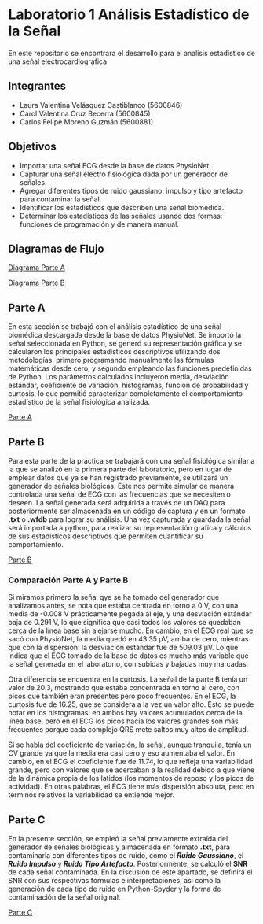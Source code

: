 # **Laboratorio 1 Análisis Estadístico de la Señal** 
En este repositorio se encontrara el desarrollo para el analisis estadistico de una señal electrocardiográfica

## Integrantes
* Laura Valentina Velásquez Castiblanco (5600846)
* Carol Valentina Cruz Becerra (5600845)
* Carlos Felipe Moreno Guzmán (5600881)
  
## Objetivos 
* Importar una señal ECG desde la base de datos PhysioNet.
* Capturar una señal electro fisiológica dada por un generador de señales.
* Agregar diferentes tipos de ruido gaussiano, impulso y tipo artefacto para contaminar la señal.
* Identificar los estadísticos que describen una señal biomédica.
* Determinar los estadísticos de las señales usando dos formas: funciones de programación y de manera manual. 

## Diagramas de Flujo

[Diagrama Parte A](https://github.com/carolcruz5600/Procesamiento-Digital-de-Se-ales-Lab1/blob/main/Imagenes/Esquemas-2.jpg)

[Diagrama Parte B](https://github.com/carolcruz5600/Procesamiento-Digital-de-Se-ales-Lab1/blob/main/Imagenes/Esquemas-3.jpg)

## Parte A
En esta sección se trabajó con el análisis estadístico de una señal biomédica descargada desde la base de datos PhysioNet. Se importó la señal seleccionada en Python, se generó su representación gráfica y se calcularon los principales estadísticos descriptivos utilizando dos metodologías: primero programando manualmente las fórmulas matemáticas desde cero, y segundo empleando las funciones predefinidas de Python. Los parámetros calculados incluyeron media, desviación estándar, coeficiente de variación, histogramas, función de probabilidad y curtosis, lo que permitió caracterizar completamente el comportamiento estadístico de la señal fisiológica analizada.

[Parte A](https://github.com/carolcruz5600/Procesamiento-Digital-de-Se-ales-Lab1/blob/main/Parte%20A/Proceso_A.md)

## Parte B 
Para esta parte de la práctica se trabajará con una señal fisiológica similar a la que se analizó en la primera parte del laboratorio, pero en lugar de emplear datos que ya se han registrado previamente, se utilizará un generador de señales biológicas. Este nos permite simular de manera controlada una señal de ECG con las frecuencias que se necesiten o deseen. La señal generada será adquirida a través de un DAQ para posteriormente ser almacenada en un código de captura y en un formato **.txt** o **.wfdb** para lograr su análisis.
Una vez capturada y guardada la señal será importada a python, para realizar su representación gráfica y cálculos de sus estadísticos descriptivos que permiten cuantificar su comportamiento.

[Parte B](https://github.com/carolcruz5600/Procesamiento-Digital-de-Se-ales-Lab1/blob/b856891c4e1636cee7c5cd806d2ea7544e50250e/Parte%20B/Proceso_B.md)

### Comparación Parte A y Parte B

Si miramos primero la señal qye se ha tomado del generador que analizamos antes, se nota que estaba centrada en torno a 0 V, con una media de -0.008 V prácticamente pegada al eje, y una desviación estándar baja de 0.291 V, lo que significa que casi todos los valores se quedaban cerca de la línea base sin alejarse mucho. En cambio, en el ECG real que se sacó con PhysioNet, la media quedó en 43.35 μV, arriba de cero, mientras que con la dispersión: la desviación estándar fue de 509.03 μV. Lo que indica que el ECG tomado de la base de datos es mucho más variable que la señal generada en el laboratorio, con subidas y bajadas muy marcadas.

Otra diferencia se encuentra en la curtosis. La señal de la parte B tenía un valor de 20.3, mostrando que estaba concentrada en torno al cero, con picos que también eran presentes pero poco frecuentes. En el ECG, la curtosis fue de 16.25, que se considera a la vez un valor alto. Esto se puede notar en los histogramas: en ambos hay valores acumulados cerca de la línea base, pero en el ECG los picos hacia los valores grandes son más frecuentes porque cada complejo QRS mete saltos muy altos de amplitud.

Si se habla del coeficiente de variación, la señal, aunque tranquila, tenía un CV grande ya que la media era casi cero y eso aumentaba el valor. En cambio, en el ECG el coeficiente fue de 11.74, lo que refleja una variabilidad grande, pero con valores que se acercaban a la realidad debido a que viene de la dinámica propia de los latidos (los momentos de reposo y los picos de actividad). En otras palabras, el ECG tiene más dispersión absoluta, pero en términos relativos la variabilidad se entiende mejor.

## Parte C
En la presente sección, se empleó la señal previamente extraída del generador de señales biológicas y almacenada en formato **.txt**, para contaminarla con diferentes tipos de ruido, como el ***Ruido Gaussiano***, el ***Ruido Impulso*** y ***Ruido Tipo Artefacto***. Posteriormente, se calculó el **SNR** de cada señal contaminada. En la discusión de este apartado, se definirá el SNR con sus respectivas fórmulas e interpretaciones, así como la generación de cada tipo de ruido en Python-Spyder y la forma de contaminación de la señal original.

[Parte C](https://github.com/carolcruz5600/Procesamiento-Digital-de-Se-ales-Lab1/blob/136da857a6735b4a114f9adb2d36dc1d329a2b1f/Parte%20C/Proceso_C.md)
